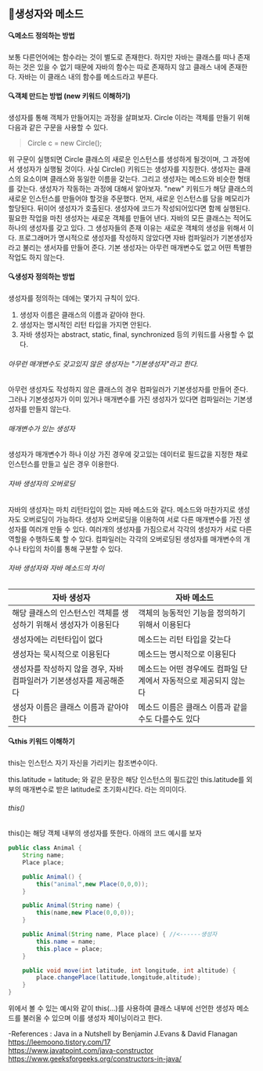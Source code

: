 ## :muscle:생성자와 메소드

#### :mag:메소드 정의하는 방법
보통 다른언어에는 함수라는 것이 별도로 존재한다. 하지만 자바는 클래스를 떠나 존재하는 것은 있을 수 없기 때문에 자바의 함수는 따로 존재하지 않고 클래스 내에 존재한다. 자바는 이 클래스 내의 함수를 메소드라고 부른다.

#### :mag:객체 만드는 방법 (new 키워드 이해하기)
생성자를 통해 객체가 만들어지는 과정을 살펴보자. Circle 이라는 객체를 만들기 위해 다음과 같은 구문을 사용할 수 있다.

>Circle c = new Circle();  

위 구문이 실행되면 Circle 클래스의 새로운 인스턴스를 생성하게 될것이며, 그 과정에서 생성자가 실행될 것이다.
사실 Circle() 키워드는 생성자를 지칭한다. 생성자는 클래스의 요소이며 클래스와 동일한 이름을 갖는다. 그리고 생성자는 메소드와 비슷한 형태를 갖는다.
생성자가 작동하는 과정에 대해서 알아보자. "new" 키워드가 해당 클래스의 새로운 인스턴스를 만들어야 할것을 주문했다. 먼저, 새로운 인스턴스를 담을 메모리가 할당된다. 뒤이어 생성자가 호출된다. 생성자에 코드가 작성되어있다면 함께 실행된다. 필요한 작업을 마친 생성자는 새로운 객체를 만들어 낸다.
자바의 모든 클래스는 적어도 하나의 생성자를 갖고 있다. 그 생성자들의 존재 이유는 새로운 객체의 생성을 위해서 이다. 프로그래머가 명시적으로 생성자를 작성하지 않았다면 자바 컴파일러가 기본생성자라고 불리는 생서자를 만들어 준다. 기본 생성자는 아무런 매개변수도 없고 어떤 특별한 작업도 하지 않는다.

#### :mag:생성자 정의하는 방법
생성자를 정의하는 데에는 몇가지 규칙이 있다.

1. 생성자 이름은 클래스의 이름과 같아야 한다.
2. 생성자는 명시적인 리턴 타입을 가지면 안된다.
3. 자바 생성자는 abstract, static, final, synchronized 등의 키워드를 사용할 수 없다.

###### 아무런 매개변수도 갖고있지 않은 생성자는 "기본생성자"라고 한다.
아무런 생성자도 작성하지 않은 클래스의 경우 컴파일러가 기본생성자를 만들어 준다. 그러나 기본생성자가 이미 있거나 매개변수를 가진 생성자가 있다면 컴파일러는 기본생성자를 만들지 않는다.

###### 매개변수가 있는 생성자
생성자가 매개변수가 하나 이상 가진 경우에
갖고있는 데이터로 필드값을 지정한 채로 인스턴스를 만들고 싶은 경우 이용한다.

###### 자바 생성자의 오버로딩
자바의 생성자는 마치 리턴타입이 없는 자바 메소드와 같다. 메소드와 마찬가지로 생성자도 오버로딩이 가능하다.
생성자 오버로딩을 이용하여 서로 다른 매개변수를 가진 생성자를 여러개 만들 수 있다. 여러개의 생성자를 가짐으로서 각각의 생성자가 서로 다른 역할을 수행하도록 할 수 있다. 
컴파일러는 각각의 오버로딩된 생성자를 매개변수의 개수나 타입의 차이를 통해 구분할 수 있다.

###### 자바 생성자와 자바 메소드의 차이

| 자바 생성자                                                          | 자바 메소드                                                       |
|----------------------------------------------------------------------|-------------------------------------------------------------------|
| 해당 클래스의 인스턴스인 객체를 생성하기 위해서 생성자가 이용된다    | 객체의 능동적인 기능을 정의하기 위해서 이용된다                   |
| 생성자에는 리턴타입이 없다                                           | 메소드는 리턴 타입을 갖는다                                       |
| 생성자는 묵시적으로 이용된다                                         | 메소드는 명시적으로 이용된다                                      |
| 생성자를 작성하지 않을 경우, 자바 컴파일러가 기본생성자를 제공해준다 | 메소드는 어떤 경우에도 컴파일 단계에서 자동적으로 제공되지 않는다 |
| 생성자 이름은 클래스 이름과 같아야 한다                              | 메소드 이름은 클래스 이름과 같을수도 다를수도 있다                |

#### :mag:this 키워드 이해하기
this는 인스턴스 자기 자신을 가리키는 참조변수이다.

this.latitude = latitude; 와 같은 문장은
해당 인스턴스의 필드값인 this.latitude를 외부의 매개변수로 받은 latitude로 초기화시킨다. 라는 의미이다.

###### this()
this()는 해당 객체 내부의 생성자를 뜻한다. 아래의 코드 예시를 보자

```java
public class Animal {
    String name;
    Place place;

    public Animal() {
        this("animal",new Place(0,0,0));
    }

    public Animal(String name) {
        this(name,new Place(0,0,0));
    }

    public Animal(String name, Place place) { //<------생성자
        this.name = name;
        this.place = place;
    }

    public void move(int latitude, int longitude, int altitude) {
        place.changePlace(latitude,longitude,altitude);
    }
}
```

위에서 볼 수 있는 예시와 같이 this(...)를 사용하여 클래스 내부에 선언한 생성자 메소드를 불러올 수 있으며 이를 생성자 체이닝이라고 한다.

-References :
Java in a Nutshell by Benjamin J.Evans & David Flanagan  
https://leemoono.tistory.com/17  
https://www.javatpoint.com/java-constructor  
https://www.geeksforgeeks.org/constructors-in-java/  